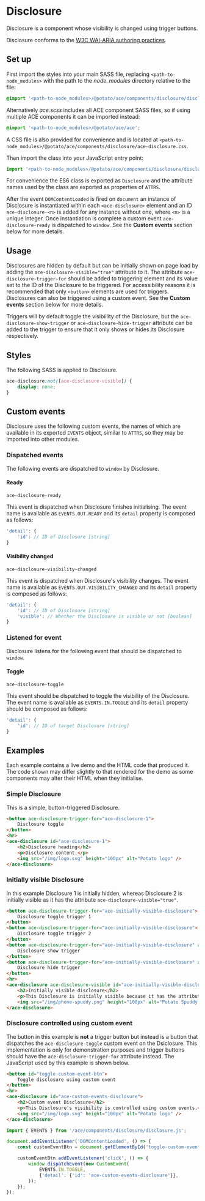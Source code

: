 # Disclosure

Disclosure is a component whose visibility is changed using trigger buttons.

Disclosure conforms to the [W3C WAI-ARIA authoring practices](https://www.w3.org/TR/wai-aria-practices-1.1/#disclosure).


## Set up

First import the styles into your main SASS file, replacing `<path-to-node_modules>` with the path to the *node_modules* directory relative to the file:

```scss
@import '<path-to-node_modules>/@potato/ace/components/disclosure/disclosure';
```

Alternatively *ace.scss* includes all ACE component SASS files, so if using multiple ACE components it can be imported instead:

```scss
@import '<path-to-node_modules>/@potato/ace/ace';
```

A CSS file is also provided for convenience and is located at `<path-to-node_modules>/@potato/ace/components/disclosure/ace-disclosure.css`.

Then import the class into your JavaScript entry point:

```js
import '<path-to-node_modules>/@potato/ace/components/disclosure/disclosure';
```

For convenience the ES6 class is exported as `Disclosure` and the attribute names used by the class are exported as properties of `ATTRS`.

After the event `DOMContentLoaded` is fired on `document` an instance of Disclosure is instantiated within each `<ace-disclosure>` element and an ID `ace-disclosure-<n>` is added for any instance without one, where `<n>` is a unique integer. Once instantiation is complete a custom event `ace-disclosure-ready` is dispatched to `window`. See the **Custom events** section below for more details.

## Usage

Disclosures are hidden by default but can be initially shown on page load by adding the `ace-disclosure-visible="true"` attribute to it. The attribute `ace-disclosure-trigger-for` should be added to triggering element and its value set to the ID of the Disclosure to be triggered. For accessibility reasons it is recommended that only `<button>` elements are used for triggers. Disclosures can also be triggered using a custom event. See the **Custom events** section below for more details.

Triggers will by default toggle the visibiility of the Disclosure, but the `ace-disclosure-show-trigger` or `ace-disclosure-hide-trigger` attribute can be added to the trigger to ensure that it only shows or hides its Disclosure respectively.


## Styles

The following SASS is applied to Disclosure.

```scss
ace-disclosure:not([ace-disclosure-visible]) {
	display: none;
}
```


## Custom events

Disclosure uses the following custom events, the names of which are available in its exported `EVENTS` object, similar to `ATTRS`, so they may be imported into other modules.

### Dispatched events

The following events are dispatched to `window` by Disclosure.

#### Ready

`ace-disclosure-ready`

This event is dispatched when Disclosure finishes initialising. The event name is available as `EVENTS.OUT.READY` and its `detail` property is composed as follows:

```js
'detail': {
	'id': // ID of Disclosure [string]
}
```


#### Visibility changed

`ace-disclosure-visibility-changed`

This event is dispatched when Disclosure's visibility changes. The event name is available as `EVENTS.OUT.VISIBILITY_CHANGED` and its `detail` property is composed as follows:

```js
'detail': {
	'id': // ID of Disclosure [string]
	'visible': // Whether the Disclosure is visible or not [boolean]
}
```

### Listened for event

Disclosure listens for the following event that should be dispatched to `window`.


#### Toggle

`ace-disclosure-toggle`

This event should be dispatched to toggle the visibility of the Disclosure. The event name is available as `EVENTS.IN.TOGGLE` and its `detail` property should be composed as follows:

```js
'detail': {
	'id': // ID of target Disclosure [string]
}
```


## Examples

Each example contains a live demo and the HTML code that produced it. The code shown may differ slightly to that rendered for the demo as some components may alter their HTML when they initialise.


### Simple Disclosure

This is a simple, button-triggered Disclosure.

```html
<button ace-disclosure-trigger-for="ace-disclosure-1">
	Disclosure toggle
</button>
<hr>
<ace-disclosure id="ace-disclosure-1">
	<h2>Disclosure heading</h2>
	<p>Disclosure content.</p>
	<img src="/img/logo.svg" height="100px" alt="Potato logo" />
</ace-disclosure>
```


### Initially visible Disclosure

In this example Disclosure 1 is initially hidden, whereas Disclosure 2 is initially visible as it has the attribute `ace-disclosure-visible="true"`.

```html
<button ace-disclosure-trigger-for="ace-initially-visible-disclosure">
	Disclosure toggle trigger 1
</button>
<button ace-disclosure-trigger-for="ace-initially-visible-disclosure">
	Disclosure toggle trigger 2
</button>
<button ace-disclosure-trigger-for="ace-initially-visible-disclosure" ace-disclosure-trigger-show>
	Disclosure show trigger
</button>
<button ace-disclosure-trigger-for="ace-initially-visible-disclosure" ace-disclosure-trigger-hide>
	Disclosure hide trigger
</button>
<hr>
<ace-disclosure ace-disclosure-visible id="ace-initially-visible-disclosure">
	<h2>Initially visible disclosure</h2>
	<p>This Disclosure is initially visible because it has the attribute <code>ace-disclosure-visible="true"</code>.</p>
	<img src="/img/phone-spuddy.png" height="100px" alt="Potato Spuddy with headphones and phone" />
</ace-disclosure>
```


### Disclosure controlled using custom event

The button in this example is **not** a trigger button but instead is a button that dispatches the `ace-disclosure-toggle` custom event on the Dsiclosure. This implementation is only for demonstration purposes and trigger buttons should have the `ace-disclosure-trigger-for` attribute instead. The JavaScript used by this example is shown below.

```html
<button id="toggle-custom-event-btn">
	Toggle disclosure using custom event
</button>
<hr>
<ace-disclosure id="ace-custom-events-disclosure">
	<h2>Custom event Disclosure</h2>
	<p>This Disclosure's visibility is controlled using custom events.</p>
	<img src="/img/logo.svg" height="100px" alt="Potato logo" />
</ace-disclosure>
```

```js
import { EVENTS } from '/ace/components/disclosure/disclosure.js';

document.addEventListener('DOMContentLoaded', () => {
	const customEventBtn = document.getElementById('toggle-custom-event-btn');

	customEventBtn.addEventListener('click', () => {
		window.dispatchEvent(new CustomEvent(
			EVENTS.IN.TOGGLE,
			{'detail': {'id': 'ace-custom-events-disclosure'}},
		));
	});
});
```
